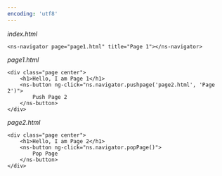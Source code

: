 ```yaml
---
encoding: 'utf8'
---
```


*index.html*

    <ns-navigator page="page1.html" title="Page 1"></ns-navigator>


*page1.html*

    <div class="page center">
        <h1>Hello, I am Page 1</h1>
        <ns-button ng-click="ns.navigator.pushpage('page2.html', 'Page 2')">
            Push Page 2
        </ns-button>
    </div>


*page2.html*

    <div class="page center">
        <h1>Hello, I am Page 2</h1>
        <ns-button ng-click="ns.navigator.popPage()">
            Pop Page
        </ns-button>
    </div>